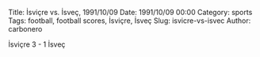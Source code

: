 Title: İsviçre vs. İsveç, 1991/10/09
Date: 1991/10/09 00:00
Category: sports
Tags: football, football scores, İsviçre, İsveç
Slug: isvicre-vs-isvec
Author: carbonero


İsviçre 3 - 1 İsveç
